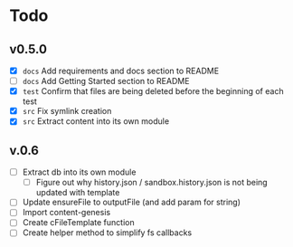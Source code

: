 # Todo

## v0.5.0

* [x] `docs` Add requirements and docs section to README
* [ ] `docs` Add Getting Started section to README
* [x] `test` Confirm that files are being deleted before the beginning of each test
* [x] `src` Fix symlink creation
* [x] `src` Extract content into its own module

## v.0.6

* [ ] Extract db into its own module
  * [ ] Figure out why history.json / sandbox.history.json is not being updated with template
* [ ] Update ensureFile to outputFile (and add param for string)
* [ ] Import content-genesis
* [ ] Create cFileTemplate function
* [ ] Create helper method to simplify fs callbacks
